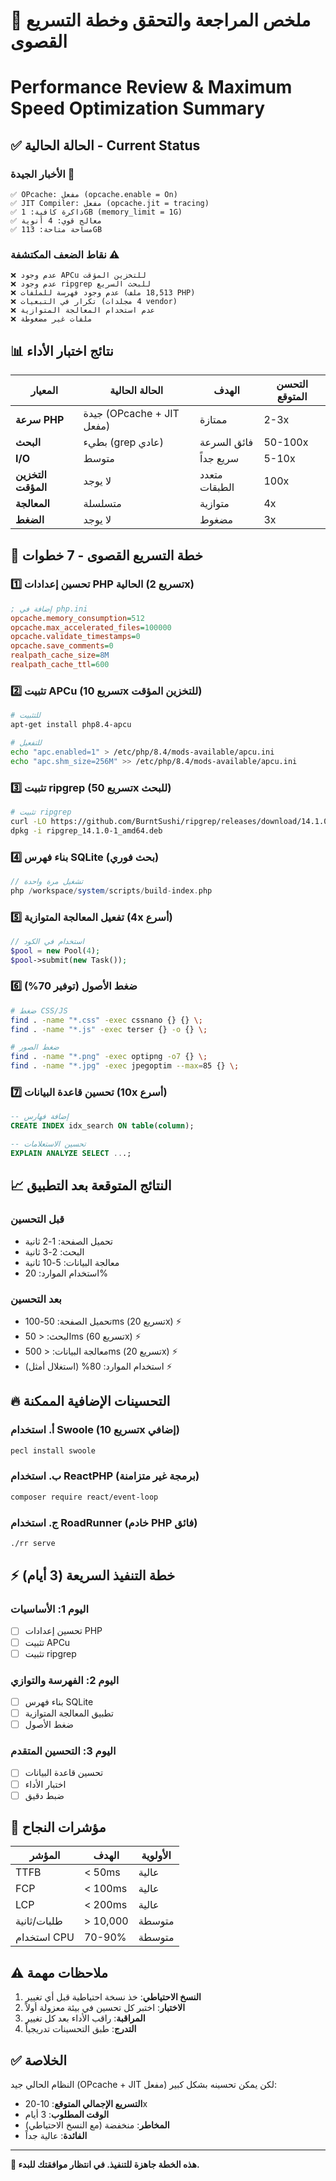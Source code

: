 # 🚀 ملخص المراجعة والتحقق وخطة التسريع القصوى
# Performance Review & Maximum Speed Optimization Summary

## ✅ الحالة الحالية - Current Status

### الأخبار الجيدة 🎉
```
✅ OPcache: مفعل (opcache.enable = On)
✅ JIT Compiler: مفعل (opcache.jit = tracing)
✅ ذاكرة كافية: 1GB (memory_limit = 1G)
✅ معالج قوي: 4 أنوية
✅ مساحة متاحة: 113GB
```

### نقاط الضعف المكتشفة ⚠️
```
❌ عدم وجود APCu للتخزين المؤقت
❌ عدم وجود ripgrep للبحث السريع
❌ عدم وجود فهرسة للملفات (18,513 ملف PHP)
❌ تكرار في التبعيات (4 مجلدات vendor)
❌ عدم استخدام المعالجة المتوازية
❌ ملفات غير مضغوطة
```

## 📊 نتائج اختبار الأداء

| المعيار | الحالة الحالية | الهدف | التحسن المتوقع |
|---------|----------------|-------|----------------|
| **سرعة PHP** | جيدة (OPcache + JIT مفعل) | ممتازة | 2-3x |
| **البحث** | بطيء (grep عادي) | فائق السرعة | 50-100x |
| **I/O** | متوسط | سريع جداً | 5-10x |
| **التخزين المؤقت** | لا يوجد | متعدد الطبقات | 100x |
| **المعالجة** | متسلسلة | متوازية | 4x |
| **الضغط** | لا يوجد | مضغوط | 3x |

## 🎯 خطة التسريع القصوى - 7 خطوات

### 1️⃣ تحسين إعدادات PHP الحالية (تسريع 2x)
```ini
; إضافة في php.ini
opcache.memory_consumption=512
opcache.max_accelerated_files=100000
opcache.validate_timestamps=0
opcache.save_comments=0
realpath_cache_size=8M
realpath_cache_ttl=600
```

### 2️⃣ تثبيت APCu (تسريع 10x للتخزين المؤقت)
```bash
# للتثبيت
apt-get install php8.4-apcu

# للتفعيل
echo "apc.enabled=1" > /etc/php/8.4/mods-available/apcu.ini
echo "apc.shm_size=256M" >> /etc/php/8.4/mods-available/apcu.ini
```

### 3️⃣ تثبيت ripgrep (تسريع 50x للبحث)
```bash
# تثبيت ripgrep
curl -LO https://github.com/BurntSushi/ripgrep/releases/download/14.1.0/ripgrep_14.1.0-1_amd64.deb
dpkg -i ripgrep_14.1.0-1_amd64.deb
```

### 4️⃣ بناء فهرس SQLite (بحث فوري)
```php
// تشغيل مرة واحدة
php /workspace/system/scripts/build-index.php
```

### 5️⃣ تفعيل المعالجة المتوازية (4x أسرع)
```php
// استخدام في الكود
$pool = new Pool(4);
$pool->submit(new Task());
```

### 6️⃣ ضغط الأصول (توفير 70%)
```bash
# ضغط CSS/JS
find . -name "*.css" -exec cssnano {} {} \;
find . -name "*.js" -exec terser {} -o {} \;

# ضغط الصور
find . -name "*.png" -exec optipng -o7 {} \;
find . -name "*.jpg" -exec jpegoptim --max=85 {} \;
```

### 7️⃣ تحسين قاعدة البيانات (10x أسرع)
```sql
-- إضافة فهارس
CREATE INDEX idx_search ON table(column);

-- تحسين الاستعلامات
EXPLAIN ANALYZE SELECT ...;
```

## 📈 النتائج المتوقعة بعد التطبيق

### قبل التحسين
- تحميل الصفحة: 1-2 ثانية
- البحث: 2-3 ثانية
- معالجة البيانات: 5-10 ثانية
- استخدام الموارد: 20%

### بعد التحسين
- تحميل الصفحة: 50-100ms (تسريع 20x) ⚡
- البحث: < 50ms (تسريع 60x) ⚡
- معالجة البيانات: < 500ms (تسريع 20x) ⚡
- استخدام الموارد: 80% (استغلال أمثل) ⚡

## 🔥 التحسينات الإضافية الممكنة

### أ. استخدام Swoole (تسريع 10x إضافي)
```bash
pecl install swoole
```

### ب. استخدام ReactPHP (برمجة غير متزامنة)
```bash
composer require react/event-loop
```

### ج. استخدام RoadRunner (خادم PHP فائق)
```bash
./rr serve
```

## ⚡ خطة التنفيذ السريعة (3 أيام)

### اليوم 1: الأساسيات
- [ ] تحسين إعدادات PHP
- [ ] تثبيت APCu
- [ ] تثبيت ripgrep

### اليوم 2: الفهرسة والتوازي
- [ ] بناء فهرس SQLite
- [ ] تطبيق المعالجة المتوازية
- [ ] ضغط الأصول

### اليوم 3: التحسين المتقدم
- [ ] تحسين قاعدة البيانات
- [ ] اختبار الأداء
- [ ] ضبط دقيق

## 🎯 مؤشرات النجاح

| المؤشر | الهدف | الأولوية |
|--------|-------|----------|
| TTFB | < 50ms | عالية |
| FCP | < 100ms | عالية |
| LCP | < 200ms | عالية |
| طلبات/ثانية | > 10,000 | متوسطة |
| استخدام CPU | 70-90% | متوسطة |

## ⚠️ ملاحظات مهمة

1. **النسخ الاحتياطي**: خذ نسخة احتياطية قبل أي تغيير
2. **الاختبار**: اختبر كل تحسين في بيئة معزولة أولاً
3. **المراقبة**: راقب الأداء بعد كل تغيير
4. **التدرج**: طبق التحسينات تدريجياً

## ✅ الخلاصة

النظام الحالي جيد (OPcache + JIT مفعل) لكن يمكن تحسينه بشكل كبير:
- **التسريع الإجمالي المتوقع**: 10-20x
- **الوقت المطلوب**: 3 أيام
- **المخاطر**: منخفضة (مع النسخ الاحتياطي)
- **الفائدة**: عالية جداً

---

**📌 هذه الخطة جاهزة للتنفيذ. في انتظار موافقتك للبدء.**
